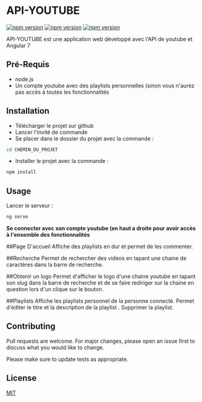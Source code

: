 # API-YOUTUBE
[![npm version](https://img.shields.io/badge/node.js-10.15.0-green.svg)](https://img.shields.io/badge/node.js-10.15.0-green.svg) [![npm version](https://img.shields.io/badge/npm%20package-7.0.6-green.svg)](https://img.shields.io/badge/npm%20package-7.0.6-green.svg) [![npm version](https://img.shields.io/appveyor/ci/:user/:repo.svg)](https://img.shields.io/appveyor/ci/:user/:repo.svg)




API-YOUTUBE est une application web développé avec l'API de youtube et Angular 7

## Pré-Requis
- node.js
- Un compte youtube avec des playlists personnelles (sinon vous n'aurez pas accès à toutes les fonctionnalités

## Installation

- Télécharger le projet sur github
- Lancer l'invité de commande
- Se placer dans le dossier du projet avec la commande :

```bash
cd CHEMIN_DU_PROJET
```
- Installer le projet avec la commande :

```bash
npm install
```

## Usage
Lancer le serveur :
```python
ng serve
```

**Se connecter avec son compte youtube (en haut a droite pour avoir accès à l'ensemble des fonctionnalités**

##Page D'accueil
Affiche des playlists en dur et permet de les commenter.

##Recherche
Permet de rechercher des videos en tapant une chaine de caractères dans la barre de recherche.

##Obtenir un logo
Permet d'afficher le logo d'une chaine youtube en tapant son slug dans la barre de recherche et de se faire rediriger sur la chaine en question lors d'un clique sur le bouton.

##Playlists
Affiche les playlists personnel de la personne connecté.
Permet d'éditer le titre et la description de la playlist .
Supprimer la playlist.



## Contributing
Pull requests are welcome. For major changes, please open an issue first to discuss what you would like to change.

Please make sure to update tests as appropriate.

## License
[MIT](url)
